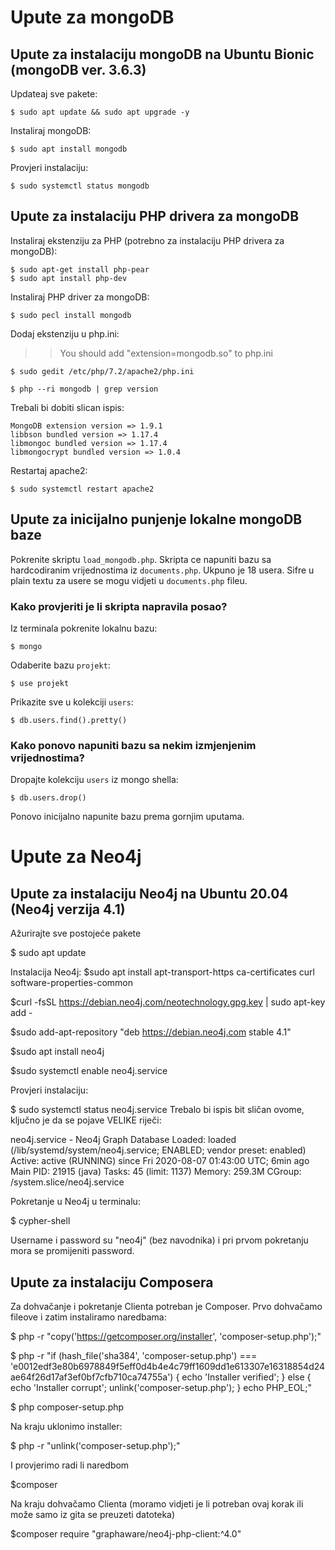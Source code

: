 # Upute za mongoDB

## Upute za instalaciju mongoDB na Ubuntu Bionic (mongoDB ver. 3.6.3)

Updateaj sve pakete:

```
$ sudo apt update && sudo apt upgrade -y
```

Instaliraj mongoDB:

```
$ sudo apt install mongodb
```

Provjeri instalaciju:

```
$ sudo systemctl status mongodb
```

## Upute za instalaciju PHP drivera za mongoDB

Instaliraj ekstenziju za PHP (potrebno za instalaciju PHP drivera za mongoDB):

```
$ sudo apt-get install php-pear
$ sudo apt install php-dev
```

Instaliraj PHP driver za mongoDB:

```
$ sudo pecl install mongodb
```

Dodaj ekstenziju u php.ini:

> > You should add "extension=mongodb.so" to php.ini

```
$ sudo gedit /etc/php/7.2/apache2/php.ini
```

```
$ php --ri mongodb | grep version
```

Trebali bi dobiti slican ispis:

```
MongoDB extension version => 1.9.1
libbson bundled version => 1.17.4
libmongoc bundled version => 1.17.4
libmongocrypt bundled version => 1.0.4
```

Restartaj apache2:

```
$ sudo systemctl restart apache2
```

## Upute za inicijalno punjenje lokalne mongoDB baze

Pokrenite skriptu `load_mongodb.php`. Skripta ce napuniti bazu sa hardcodiranim vrijednostima iz `documents.php`.
Ukpuno je 18 usera.
Sifre u plain textu za usere se mogu vidjeti u `documents.php` fileu.

### Kako provjeriti je li skripta napravila posao?

Iz terminala pokrenite lokalnu bazu:

```
$ mongo
```

Odaberite bazu `projekt`:

```
$ use projekt
```

Prikazite sve u kolekciji `users`:

```
$ db.users.find().pretty()
```

### Kako ponovo napuniti bazu sa nekim izmjenjenim vrijednostima?

Dropajte kolekciju `users` iz mongo shella:

```
$ db.users.drop()
```

Ponovo inicijalno napunite bazu prema gornjim uputama.


# Upute za Neo4j

## Upute za instalaciju Neo4j na Ubuntu 20.04 (Neo4j verzija 4.1)

Ažurirajte sve postojeće pakete

$ sudo apt update

Instalacija Neo4j:
$sudo apt install apt-transport-https ca-certificates curl software-properties-common

$curl -fsSL https://debian.neo4j.com/neotechnology.gpg.key | sudo apt-key add -

$sudo add-apt-repository "deb https://debian.neo4j.com stable 4.1"

$sudo apt install neo4j

$sudo systemctl enable neo4j.service

Provjeri instalaciju:

$ sudo systemctl status neo4j.service
 Trebalo bi ispis bit sličan ovome, ključno je da se pojave VELIKE riječi:

  neo4j.service - Neo4j Graph Database
     Loaded: loaded (/lib/systemd/system/neo4j.service; ENABLED; vendor preset: enabled)
     Active: active (RUNNING) since Fri 2020-08-07 01:43:00 UTC; 6min ago
   Main PID: 21915 (java)
      Tasks: 45 (limit: 1137)
     Memory: 259.3M
     CGroup: /system.slice/neo4j.service

Pokretanje u Neo4j u terminalu:

$ cypher-shell

Username i password su "neo4j" (bez navodnika) i pri prvom pokretanju mora se promijeniti password.

## Upute za instalaciju Composera

Za dohvačanje i pokretanje Clienta potreban je Composer.
Prvo dohvačamo fileove i zatim instaliramo naredbama:

$ php -r "copy('https://getcomposer.org/installer', 'composer-setup.php');"

$ php -r "if (hash_file('sha384', 'composer-setup.php') === 'e0012edf3e80b6978849f5eff0d4b4e4c79ff1609dd1e613307e16318854d24ae64f26d17af3ef0bf7cfb710ca74755a') { echo 'Installer verified'; } else { echo 'Installer corrupt'; unlink('composer-setup.php'); } echo PHP_EOL;"

$ php composer-setup.php

Na kraju uklonimo installer:

$ php -r "unlink('composer-setup.php');"

I provjerimo radi li naredbom

$composer

Na kraju dohvačamo Clienta (moramo vidjeti je li potreban ovaj korak ili može samo iz gita se preuzeti datoteka)

$composer require "graphaware/neo4j-php-client:^4.0"
